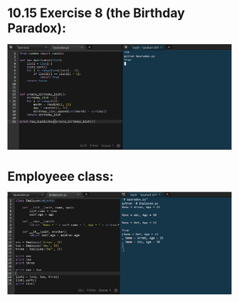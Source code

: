 <h1>10.15 Exercise 8 (the Birthday Paradox):</h1>
<img src="photos/birthdayParadox.png">
<h1>Employeee class:</h1>
<img src="photos/employee.png">